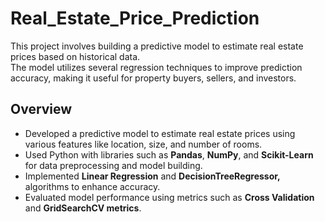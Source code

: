 # Real_Estate_Price_Prediction

This project involves building a predictive model to estimate real estate prices based on historical data.  
The model utilizes several regression techniques to improve prediction accuracy, making it useful for property buyers, sellers, and investors.

## Overview
- Developed a predictive model to estimate real estate prices using various features like location, size, and number of rooms.  
- Used Python with libraries such as **Pandas**, **NumPy**, and **Scikit-Learn** for data preprocessing and model building.  
- Implemented **Linear Regression** and **DecisionTreeRegressor,** algorithms to enhance accuracy.  
- Evaluated model performance using metrics such as **Cross Validation** and **GridSearchCV metrics**.  
